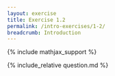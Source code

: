 ```yaml
---
layout: exercise
title: Exercise 1.2
permalink: /intro-exercises/1-2/
breadcrumb: Introduction
---
```


{% include mathjax_support %}

<div><i class="arrow-up" data-chapter="intro-exercises" data-exercise="ex_2" data-rating="0"></i></div>
{% include_relative question.md %}
